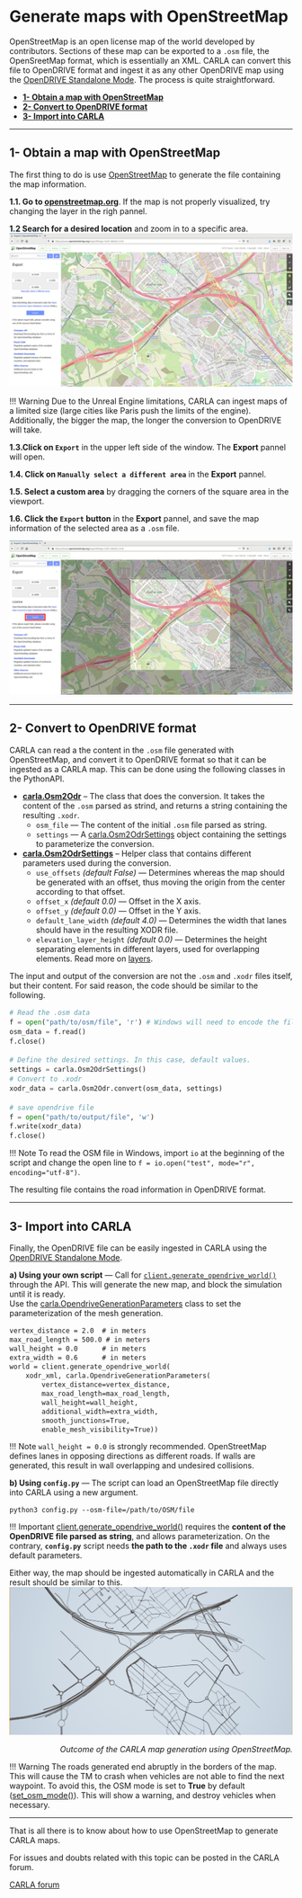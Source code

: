 # Generate maps with OpenStreetMap

OpenStreetMap is an open license map of the world developed by contributors. Sections of these map can be exported to a `.osm` file, the OpenSreetMap format, which is essentially an XML. CARLA can convert this file to OpenDRIVE format and ingest it as any other OpenDRIVE map using the [OpenDRIVE Standalone Mode](#adv_opendrive.md). The process is quite straightforward.

*   [__1- Obtain a map with OpenStreetMap__](#1-obtain-a-map-with-openstreetmap)
*   [__2- Convert to OpenDRIVE format__](#2-convert-to-opendrive-format)
*   [__3- Import into CARLA__](#3-import-into-carla)

---
## 1- Obtain a map with OpenStreetMap

The first thing to do is use [OpenStreetMap](https://www.openstreetmap.org) to generate the file containing the map information.

__1.1. Go to [openstreetmap.org](https://www.openstreetmap.org)__. If the map is not properly visualized, try changing the layer in the righ pannel.

__1.2 Search for a desired location__ and zoom in to a specific area.
![openstreetmap_view](img/tuto_g_osm_web.jpg)

!!! Warning
    Due to the Unreal Engine limitations, CARLA can ingest maps of a limited size (large cities like Paris push the limits of the engine). Additionally, the bigger the map, the longer the conversion to OpenDRIVE will take.

__1.3.Click on `Export`__ in the upper left side of the window. The __Export__ pannel will open.

__1.4. Click on `Manually select a different area`__ in the __Export__ pannel.

__1.5. Select a custom area__ by dragging the corners of the square area in the viewport.

__1.6. Click the `Export` button__ in the __Export__ pannel, and save the map information of the selected area as a `.osm` file.

![openstreetmap_area](img/tuto_g_osm_area.jpg)

---
## 2- Convert to OpenDRIVE format

CARLA can read a the content in the `.osm` file generated with OpenStreetMap, and convert it to OpenDRIVE format so that it can be ingested as a CARLA map. This can be done using the following classes in the PythonAPI.  

*   __[carla.Osm2Odr](python_api.md#carla.Osm2Odr)__ – The class that does the conversion. It takes the content of the `.osm` parsed as strind, and returns a string containing the resulting `.xodr`.
	*   `osm_file` — The content of the initial `.osm` file parsed as string.
	*   `settings` — A [carla.Osm2OdrSettings](python_api.md#carla.Osm2OdrSettings) object containing the settings to parameterize the conversion.
*   __[carla.Osm2OdrSettings](python_api.md#carla.Osm2OdrSettings)__ – Helper class that contains different parameters used during the conversion.
	*   `use_offsets` *(default False)* — Determines whereas the map should be generated with an offset, thus moving the origin from the center according to that offset.
	*   `offset_x` *(default 0.0)* — Offset in the X axis.
	*   `offset_y` *(default 0.0)* — Offset in the Y axis.
	*   `default_lane_width` *(default 4.0)* — Determines the width that lanes should have in the resulting XODR file.
	*   `elevation_layer_height` *(default 0.0)* — Determines the height separating elements in different layers, used for overlapping elements. Read more on [layers](https://wiki.openstreetmap.org/wiki/Key:layer).

The input and output of the conversion are not the `.osm` and `.xodr` files itself, but their content. For said reason, the code should be similar to the following.
```py
# Read the .osm data
f = open("path/to/osm/file", 'r') # Windows will need to encode the file in UTF-8. Read the note below. 
osm_data = f.read()
f.close()

# Define the desired settings. In this case, default values.
settings = carla.Osm2OdrSettings()
# Convert to .xodr
xodr_data = carla.Osm2Odr.convert(osm_data, settings)

# save opendrive file
f = open("path/to/output/file", 'w')
f.write(xodr_data)
f.close()
```

!!! Note
    To read the OSM file in Windows, import `io` at the beginning of the script and change the open line to `f = io.open("test", mode="r", encoding="utf-8")`.


The resulting file contains the road information in OpenDRIVE format.

---
## 3- Import into CARLA

Finally, the OpenDRIVE file can be easily ingested in CARLA using the [OpenDRIVE Standalone Mode](adv_opendrive.md).

__a) Using your own script__ — Call for [`client.generate_opendrive_world()`](python_api.md#carla.Client.generate_opendrive_world) through the API. This will generate the new map, and block the simulation until it is ready.  
Use the [carla.OpendriveGenerationParameters](python_api.md#carla.OpendriveGenerationParameters) class to set the parameterization of the mesh generation.

```
vertex_distance = 2.0  # in meters
max_road_length = 500.0 # in meters
wall_height = 0.0      # in meters
extra_width = 0.6      # in meters
world = client.generate_opendrive_world(
    xodr_xml, carla.OpendriveGenerationParameters(
        vertex_distance=vertex_distance,
        max_road_length=max_road_length,
        wall_height=wall_height,
        additional_width=extra_width,
        smooth_junctions=True,
        enable_mesh_visibility=True))
```

!!! Note
    `wall_height = 0.0` is strongly recommended. OpenStreetMap defines lanes in opposing directions as different roads. If walls are generated, this result in wall overlapping and undesired collisions.

__b) Using `config.py`__ — The script can load an OpenStreetMap file directly into CARLA using a new argument.  
```
python3 config.py --osm-file=/path/to/OSM/file
```
!!! Important
    [client.generate_opendrive_world()](python_api.md#carla.Client.generate_opendrive_world) requires the __content of the OpenDRIVE file parsed as string__, and allows parameterization. On the contrary, __`config.py`__ script needs __the path to the `.xodr` file__ and always uses default parameters.

Either way, the map should be ingested automatically in CARLA and the result should be similar to this.
![opendrive_meshissue](img/tuto_g_osm_carla.jpg)
<div style="text-align: right"><i>Outcome of the CARLA map generation using OpenStreetMap.</i></div>

!!! Warning
    The roads generated end abruptly in the borders of the map. This will cause the TM to crash when vehicles are not able to find the next waypoint. To avoid this, the OSM mode is set to __True__ by default ([set_osm_mode()](python_api.md#carlatrafficmanager)). This will show a warning, and destroy vehicles when necessary.  

---

That is all there is to know about how to use OpenStreetMap to generate CARLA maps.

For issues and doubts related with this topic can be posted in the CARLA forum.

<div class="build-buttons">
<p>
<a href="https://forum.carla.org/" target="_blank" class="btn btn-neutral" title="Go to the CARLA forum">
CARLA forum</a>
</p>
</div>
